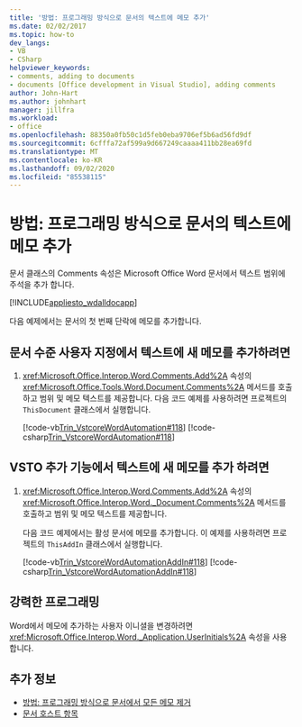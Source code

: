 ```yaml
---
title: '방법: 프로그래밍 방식으로 문서의 텍스트에 메모 추가'
ms.date: 02/02/2017
ms.topic: how-to
dev_langs:
- VB
- CSharp
helpviewer_keywords:
- comments, adding to documents
- documents [Office development in Visual Studio], adding comments
author: John-Hart
ms.author: johnhart
manager: jillfra
ms.workload:
- office
ms.openlocfilehash: 88350a0fb50c1d5feb0eba9706ef5b6ad56fd9df
ms.sourcegitcommit: 6cfffa72af599a9d667249caaaa411bb28ea69fd
ms.translationtype: MT
ms.contentlocale: ko-KR
ms.lasthandoff: 09/02/2020
ms.locfileid: "85538115"
---
```

# <a name="how-to-programmatically-add-comments-to-text-in-documents"></a>방법: 프로그래밍 방식으로 문서의 텍스트에 메모 추가
  문서 클래스의 Comments 속성은 Microsoft Office Word 문서에서 텍스트 범위에 주석을 추가 합니다.

 [!INCLUDE[appliesto_wdalldocapp](../vsto/includes/appliesto-wdalldocapp-md.md)]

 다음 예제에서는 문서의 첫 번째 단락에 메모를 추가합니다.

## <a name="to-add-a-new-comment-to-text-in-a-document-level-customization"></a>문서 수준 사용자 지정에서 텍스트에 새 메모를 추가하려면

1. <xref:Microsoft.Office.Interop.Word.Comments.Add%2A> 속성의 <xref:Microsoft.Office.Tools.Word.Document.Comments%2A> 메서드를 호출하고 범위 및 메모 텍스트를 제공합니다. 다음 코드 예제를 사용하려면 프로젝트의 `ThisDocument` 클래스에서 실행합니다.

     [!code-vb[Trin_VstcoreWordAutomation#118](../vsto/codesnippet/VisualBasic/Trin_VstcoreWordAutomationVB/ThisDocument.vb#118)]
     [!code-csharp[Trin_VstcoreWordAutomation#118](../vsto/codesnippet/CSharp/Trin_VstcoreWordAutomationCS/ThisDocument.cs#118)]

## <a name="to-add-a-new-comment-to-text-in-a-vsto-add-in"></a>VSTO 추가 기능에서 텍스트에 새 메모를 추가 하려면

1. <xref:Microsoft.Office.Interop.Word.Comments.Add%2A> 속성의 <xref:Microsoft.Office.Interop.Word._Document.Comments%2A> 메서드를 호출하고 범위 및 메모 텍스트를 제공합니다.

     다음 코드 예제에서는 활성 문서에 메모를 추가합니다. 이 예제를 사용하려면 프로젝트의 `ThisAddIn` 클래스에서 실행합니다.

     [!code-vb[Trin_VstcoreWordAutomationAddIn#118](../vsto/codesnippet/VisualBasic/Trin_VstcoreWordAutomationAddIn/ThisAddIn.vb#118)]
     [!code-csharp[Trin_VstcoreWordAutomationAddIn#118](../vsto/codesnippet/CSharp/Trin_VstcoreWordAutomationAddIn/ThisAddIn.cs#118)]

## <a name="robust-programming"></a>강력한 프로그래밍
 Word에서 메모에 추가하는 사용자 이니셜을 변경하려면 <xref:Microsoft.Office.Interop.Word._Application.UserInitials%2A> 속성을 사용합니다.

## <a name="see-also"></a>추가 정보
- [방법: 프로그래밍 방식으로 문서에서 모든 메모 제거](../vsto/how-to-programmatically-remove-all-comments-from-documents.md)
- [문서 호스트 항목](../vsto/document-host-item.md)
